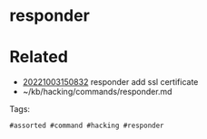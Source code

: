 # responder

# Related

- [20221003150832](/zet/20221003150832/README.md) responder add ssl certificate
- ~/kb/hacking/commands/responder.md

Tags:

    #assorted #command #hacking #responder
